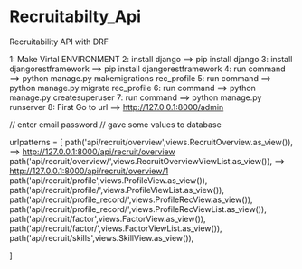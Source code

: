# Recruitabilty_Api
Recruitability API with DRF


1: Make Virtal ENVIRONMENT
2: install django                   ==> pip install django
3: install djangorestframework      ==> pip install djangorestframework
4: run command                      ==> python manage.py makemigrations rec_profile
5: run command                      ==> python manage.py migrate rec_profile
6: run command                      ==> python manage.py createsuperuser
7: run command                      ==> python manage.py runserver
8: First Go to url                  ==> http://127.0.0.1:8000/admin

// enter email password 
// gave some values to database



  urlpatterns = [
    path('api/recruit/overview',views.RecruitOverview.as_view()),                           ==> http://127.0.0.1:8000/api/recruit/overview
    path('api/recruit/overview/<pk>',views.RecruitOverviewViewList.as_view()),              ==> http://127.0.0.1:8000/api/recruit/overview/1
    path('api/recruit/profile',views.ProfileView.as_view()), 
    path('api/recruit/profile/<pk>',views.ProfileViewList.as_view()), 
    path('api/recruit/profile_record/',views.ProfileRecView.as_view()), 
    path('api/recruit/profile_record/<pk>',views.ProfileRecViewList.as_view()), 
    path('api/recruit/factor',views.FactorView.as_view()),
    path('api/recruit/factor/<pk>',views.FactorViewList.as_view()),
    path('api/recruit/skills',views.SkillView.as_view()),

]
